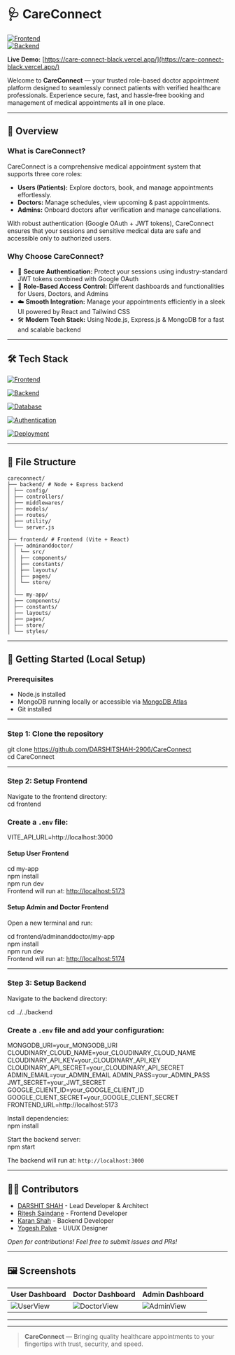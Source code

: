 # 🩺 CareConnect

[![Frontend](https://img.shields.io/badge/frontend-react-blue)](https://care-connect-black.vercel.app/)  
[![Backend](https://img.shields.io/badge/backend-nodejs-green)](https://render.com)  

**Live Demo:** [https://care-connect-black.vercel.app/](https://care-connect-black.vercel.app/)

Welcome to **CareConnect** — your trusted role-based doctor appointment platform designed to seamlessly connect patients with verified healthcare professionals. Experience secure, fast, and hassle-free booking and management of medical appointments all in one place.

---

## 🧠 Overview

### What is CareConnect?

CareConnect is a comprehensive medical appointment system that supports three core roles:

- **Users (Patients):** Explore doctors, book, and manage appointments effortlessly.
- **Doctors:** Manage schedules, view upcoming & past appointments.
- **Admins:** Onboard doctors after verification and manage cancellations.

With robust authentication (Google OAuth + JWT tokens), CareConnect ensures that your sessions and sensitive medical data are safe and accessible only to authorized users.

### Why Choose CareConnect?

- 🔐 **Secure Authentication:** Protect your sessions using industry-standard JWT tokens combined with Google OAuth  
- 👥 **Role-Based Access Control:** Different dashboards and functionalities for Users, Doctors, and Admins  
- ☁️ **Smooth Integration:** Manage your appointments efficiently in a sleek UI powered by React and Tailwind CSS  
- 🛠️ **Modern Tech Stack:** Using Node.js, Express.js & MongoDB for a fast and scalable backend  

---

## 🛠️ Tech Stack
[![Frontend](https://img.shields.io/badge/Frontend-React%20⚛️%20|%20Tailwind%20CSS%20🎨-blue)]()

[![Backend](https://img.shields.io/badge/Backend-Node.js%20🟢%20|%20Express.js%20🚂-green)]()

[![Database](https://img.shields.io/badge/Database-MongoDB%20🍃-yellowgreen)]()

[![Authentication](https://img.shields.io/badge/Auth-JWT%20🔑%20|%20Google%20OAuth%20🔵%20|%20Passport.js%20🎫-lightgrey)]()

[![Deployment](https://img.shields.io/badge/Deployment-Vercel%20🎯%20(frontend)%20|%20Render%20🚀%20(backend)-black)]()

---

## 📁 File Structure
```
careconnect/
├── backend/ # Node + Express backend
│ ├── config/
│ ├── controllers/
│ ├── middlewares/
│ ├── models/
│ ├── routes/
│ ├── utility/
│ └── server.js
│
├── frontend/ # Frontend (Vite + React)
│ ├── adminanddoctor/
│ │ └── src/
│ │ ├── components/
│ │ ├── constants/
│ │ ├── layouts/
│ │ ├── pages/
│ │ └── store/
│ │
│ └── my-app/
│ ├── components/
│ ├── constants/
│ ├── layouts/
│ ├── pages/
│ ├── store/
│ └── styles/
```

---

## 🚀 Getting Started (Local Setup)

### Prerequisites

- Node.js installed  
- MongoDB running locally or accessible via [MongoDB Atlas](https://www.mongodb.com/cloud/atlas)  
- Git installed  

---

### Step 1: Clone the repository

git clone https://github.com/DARSHITSHAH-2906/CareConnect  
cd CareConnect


---

### Step 2: Setup Frontend

Navigate to the frontend directory:  
cd frontend  
### Create a `.env` file:  
VITE_API_URL=http://localhost:3000


#### Setup User Frontend
cd my-app  
npm install  
npm run dev  
Frontend will run at: [http://localhost:5173](http://localhost:5173)

#### Setup Admin and Doctor Frontend

Open a new terminal and run:

cd frontend/adminanddoctor/my-app  
npm install  
npm run dev  
Frontend will run at: [http://localhost:5174](http://localhost:5174)

---

### Step 3: Setup Backend

Navigate to the backend directory:

cd ../../backend

### Create a `.env` file and add your configuration:
MONGODB_URI=your_MONGODB_URI
CLOUDINARY_CLOUD_NAME=your_CLOUDINARY_CLOUD_NAME
CLOUDINARY_API_KEY=your_CLOUDINARY_API_KEY
CLOUDINARY_API_SECRET=your_CLOUDINARY_API_SECRET
ADMIN_EMAIL=your_ADMIN_EMAIL
ADMIN_PASS=your_ADMIN_PASS
JWT_SECRET=your_JWT_SECRET
GOOGLE_CLIENT_ID=your_GOOGLE_CLIENT_ID
GOOGLE_CLIENT_SECRET=your_GOOGLE_CLIENT_SECRET
FRONTEND_URL=http://localhost:5173


Install dependencies:  
npm install


Start the backend server:  
npm start


The backend will run at: `http://localhost:3000`

---

## 👨‍💻 Contributors

- [DARSHIT SHAH](https://github.com/DARSHITSHAH-2906) - Lead Developer & Architect  
- [Ritesh Saindane](https://github.com/aaravpatel) - Frontend Developer  
- [Karan Shah](https://github.com/meerajoshi) - Backend Developer  
- [Yogesh Palve](https://github.com/rohandesai) - UI/UX Designer  

_Open for contributions! Feel free to submit issues and PRs!_

---

## 🖼️ Screenshots

| User Dashboard                         | Doctor Dashboard                       | Admin Dashboard                         |
| ------------------------------------ | ------------------------------------ | ------------------------------------- |
| ![UserView](https://your-image-link/user-dashboard.png) | ![DoctorView](https://your-image-link/doctor-dashboard.png) | ![AdminView](https://your-image-link/admin-dashboard.png) |

---

---

> **CareConnect** — Bringing quality healthcare appointments to your fingertips with trust, security, and speed.









